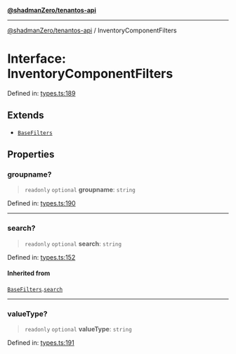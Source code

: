 [**@shadmanZero/tenantos-api**](../README.md)

***

[@shadmanZero/tenantos-api](../globals.md) / InventoryComponentFilters

# Interface: InventoryComponentFilters

Defined in: [types.ts:189](https://github.com/shadmanZero/tenantos-api/blob/507575e6d82ab5e3b8a10f708778a3645f250cd6/src/types.ts#L189)

## Extends

- [`BaseFilters`](BaseFilters.md)

## Properties

### groupname?

> `readonly` `optional` **groupname**: `string`

Defined in: [types.ts:190](https://github.com/shadmanZero/tenantos-api/blob/507575e6d82ab5e3b8a10f708778a3645f250cd6/src/types.ts#L190)

***

### search?

> `readonly` `optional` **search**: `string`

Defined in: [types.ts:152](https://github.com/shadmanZero/tenantos-api/blob/507575e6d82ab5e3b8a10f708778a3645f250cd6/src/types.ts#L152)

#### Inherited from

[`BaseFilters`](BaseFilters.md).[`search`](BaseFilters.md#search)

***

### valueType?

> `readonly` `optional` **valueType**: `string`

Defined in: [types.ts:191](https://github.com/shadmanZero/tenantos-api/blob/507575e6d82ab5e3b8a10f708778a3645f250cd6/src/types.ts#L191)

